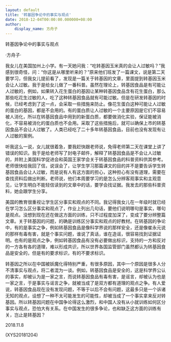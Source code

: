 ```yaml
---
layout: default
title: '转基因争论中的事实与观点'
date: 2018-12-04T00:00:00.000000+08:00
author:
    display_name: 方舟子
---
```


转基因争论中的事实与观点

·方舟子·

我女儿在美国加州上小学。有一天她问我：“吃转基因玉米真的会让人过敏吗？”我感到很奇怪，问：“你这是从哪里听来的？”原来他们班发了一篇课文，说是第二天要学习，但我女儿提前看了，发现是一篇关于转基因的文章，里面提到转基因玉米会让人过敏。我于是给女儿做了一番科普。虽然在理论上，转基因食品是有可能让人过敏的，例如，如果转入花生蛋白的基因让某种转基因食品含有花生蛋白，那么那些吃花生过敏的人，吃了这种转基因食品就有可能过敏。但是在研发转基因的时候，已经考虑到了这一点，会采取一些措施来防止。像花生蛋白这种可能让人过敏的蛋白的基因，都是不会用的。有的蛋白质让人过敏的一个主要原因是它们不容易被人消化，所以在转基因食品中用到的新蛋白质，都要做消化实验，保证能被消化，不容易被消化的蛋白质也不会用。采取了这些措施后，就可以确保上市的转基因食品不会让人过敏了。人类已经吃了二十多年转基因食品，目前也没有发现有让人过敏的案例。

听我这么一说，女儿就很着急，要我赶快跟老师说，免得老师第二天在课堂上讲了错误的知识。我于是给老师写了封电子邮件，解释了转基因食品是不会让人过敏的，并附上美国科学促进会和英国王家学会关于转基因食品的科普资料供其参考。老师很快给我回了信，说误会了，让学生学习那篇课文的目的并不是要告诉学生转基因食品会让人过敏，而是说有人有这方面的担心，这种担心有没有道理，需要在查找资料后做出判断。老师说，他们本周要学习的是怎么分辨客观事实和主观意见，让学生明白不能轻信读到的文章中的话，要学会找证据。我发去的那些科普资料，她会跟学生分享。

美国的教育很重视让学生区分事实和观点的不同。我记得我女儿在一年级时就已经在学习怎么区分事实和观点了，作业上列出几句话，要他们说明哪句是事实，哪句是观点。没想到现在还在做这方面的训练，只不过程度加深了，变成了要分辨整篇文章。关于转基因的问题，的确是训练区分事实和观点的好教材。在转基因的争论中，有的是事实之争，例如转基因食品是像科学界说的那样安全，还是像崔永元说的那样有毒有害，就是个事实问题，谁说了真话，谁在造谣，很容易找到证据证明。也有的是观点之争，例如转基因食品有没有必要做出标识，支持的一方和反对的一方各有各的道理，难以形成共识，所以世界各国监管部门虽然都认为转基因食品是安全的，但是有的要求标识，有的不要求标识。

转基因之所以在中国被妖魔化得特别严重，有很多原因，其中一个原因是很多人分不清事实与观点，将二者混为一谈。例如，转基因食品是安全的，这是科学界公认的事实，却被认为是一家之言，而说转基因食品有毒有害，是谣言，却被认为也是一家之言，于是事实与谣言之争，就被当成了是双方都有道理的观点之争。有人爱说，转基因食品现在没有发现问题，不等于以后不会有问题，这最多只是一个诉诸无知的观点，设想了一种不太可能发生的可能性，却被当成了一个事实拿来反对转基因。所以转基因问题在中国争论得这么激烈，和中国人没有从小就训练如何区分事实与观点，恐怕大有关系。在中国发生的很多争论，也和缺乏这方面的训练有关，岂止是转基因？

2018.11.8

(XYS20181204)

